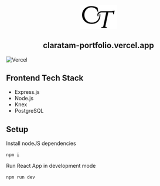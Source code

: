 <div align="center">
  <img alt="Logo" src="https://github.com/ctam62/portfolio/blob/main/src/assets/logos/logo.svg" width="100" />
</div>
<h2 align="center">
  claratam-portfolio.vercel.app
</h2>

![Vercel](http://therealsujitk-vercel-badge.vercel.app/?app=therealsujitk-vercel-badge)


## Frontend Tech Stack
- Express.js
- Node.js
- Knex
- PostgreSQL

## Setup
Install nodeJS dependencies
```
npm i
```

Run React App in development mode
```
npm run dev
```